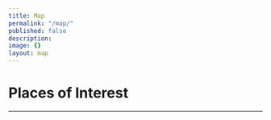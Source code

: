 ```yaml
---
title: Map
permalink: "/map/"
published: false
description: 
image: {}
layout: map
---
```


# Places of Interest

---